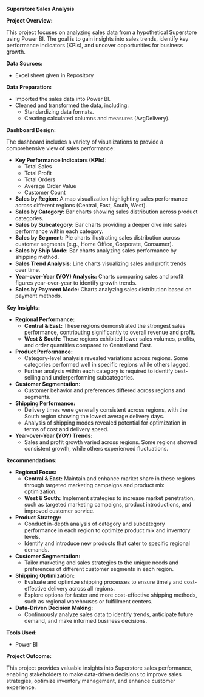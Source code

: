**Superstore Sales Analysis**

**Project Overview:**

This project focuses on analyzing sales data from a hypothetical Superstore using Power BI. The goal is to gain insights into sales trends, identify key performance indicators (KPIs), and uncover opportunities for business growth.

**Data Sources:**

* Excel sheet given in Repository

**Data Preparation:**

* Imported the sales data into Power BI.
* Cleaned and transformed the data, including:
    * Standardizing data formats.
    * Creating calculated columns and measures (AvgDelivery).

**Dashboard Design:**

The dashboard includes a variety of visualizations to provide a comprehensive view of sales performance:

* **Key Performance Indicators (KPIs):** 
    * Total Sales
    * Total Profit
    * Total Orders
    * Average Order Value
    * Customer Count
* **Sales by Region:** A map visualization highlighting sales performance across different regions (Central, East, South, West).
* **Sales by Category:** Bar charts showing sales distribution across product categories.
* **Sales by Subcategory:** Bar charts providing a deeper dive into sales performance within each category.
* **Sales by Segment:** Pie charts illustrating sales distribution across customer segments (e.g., Home Office, Corporate, Consumer).
* **Sales by Ship Mode:** Bar charts analyzing sales performance by shipping method.
* **Sales Trend Analysis:** Line charts visualizing sales and profit trends over time.
* **Year-over-Year (YOY) Analysis:** Charts comparing sales and profit figures year-over-year to identify growth trends.
* **Sales by Payment Mode:** Charts analyzing sales distribution based on payment methods.

**Key Insights:**

* **Regional Performance:**
    * **Central & East:** These regions demonstrated the strongest sales performance, contributing significantly to overall revenue and profit.
    * **West & South:** These regions exhibited lower sales volumes, profits, and order quantities compared to Central and East.
* **Product Performance:**
    * Category-level analysis revealed variations across regions. Some categories performed well in specific regions while others lagged.
    * Further analysis within each category is required to identify best-selling and underperforming subcategories.
* **Customer Segmentation:** 
    * Customer behavior and preferences differed across regions and segments.
* **Shipping Performance:**
    * Delivery times were generally consistent across regions, with the South region showing the lowest average delivery days. 
    * Analysis of shipping modes revealed potential for optimization in terms of cost and delivery speed.
* **Year-over-Year (YOY) Trends:** 
    * Sales and profit growth varied across regions. Some regions showed consistent growth, while others experienced fluctuations.

**Recommendations:**

* **Regional Focus:**
    * **Central & East:** Maintain and enhance market share in these regions through targeted marketing campaigns and product mix optimization.
    * **West & South:** Implement strategies to increase market penetration, such as targeted marketing campaigns, product introductions, and improved customer service.
* **Product Strategy:**
    * Conduct in-depth analysis of category and subcategory performance in each region to optimize product mix and inventory levels.
    * Identify and introduce new products that cater to specific regional demands.
* **Customer Segmentation:** 
    * Tailor marketing and sales strategies to the unique needs and preferences of different customer segments in each region.
* **Shipping Optimization:** 
    * Evaluate and optimize shipping processes to ensure timely and cost-effective delivery across all regions.
    * Explore options for faster and more cost-effective shipping methods, such as regional warehouses or fulfillment centers.
* **Data-Driven Decision Making:** 
    * Continuously analyze sales data to identify trends, anticipate future demand, and make informed business decisions.

**Tools Used:**

* Power BI

**Project Outcome:**

This project provides valuable insights into Superstore sales performance, enabling stakeholders to make data-driven decisions to improve sales strategies, optimize inventory management, and enhance customer experience.

